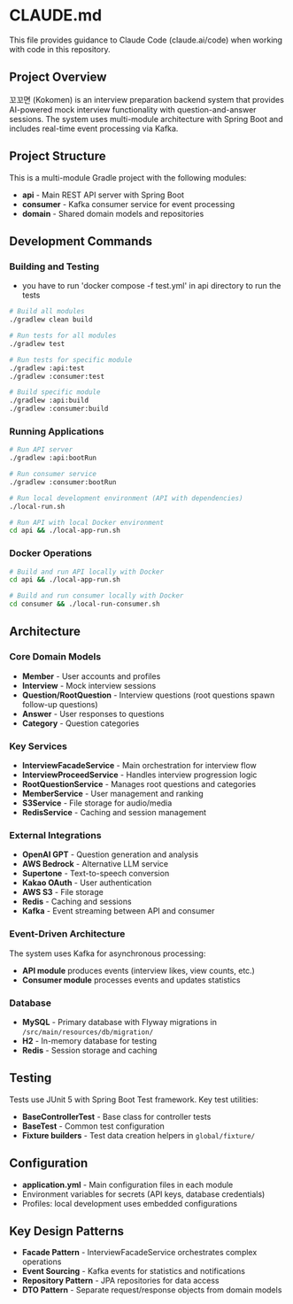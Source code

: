 # CLAUDE.md

This file provides guidance to Claude Code (claude.ai/code) when working with code in this repository.

## Project Overview

꼬꼬면 (Kokomen) is an interview preparation backend system that provides AI-powered mock interview functionality with
question-and-answer sessions. The system uses multi-module architecture with Spring Boot and includes real-time event
processing via Kafka.

## Project Structure

This is a multi-module Gradle project with the following modules:

- **api** - Main REST API server with Spring Boot
- **consumer** - Kafka consumer service for event processing
- **domain** - Shared domain models and repositories

## Development Commands

### Building and Testing

- you have to run 'docker compose -f test.yml' in api directory to run the tests

```bash
# Build all modules
./gradlew clean build

# Run tests for all modules
./gradlew test

# Run tests for specific module
./gradlew :api:test
./gradlew :consumer:test

# Build specific module
./gradlew :api:build
./gradlew :consumer:build
```

### Running Applications

```bash
# Run API server
./gradlew :api:bootRun

# Run consumer service
./gradlew :consumer:bootRun

# Run local development environment (API with dependencies)
./local-run.sh

# Run API with local Docker environment
cd api && ./local-app-run.sh
```

### Docker Operations

```bash
# Build and run API locally with Docker
cd api && ./local-app-run.sh

# Build and run consumer locally with Docker
cd consumer && ./local-run-consumer.sh
```

## Architecture

### Core Domain Models

- **Member** - User accounts and profiles
- **Interview** - Mock interview sessions
- **Question/RootQuestion** - Interview questions (root questions spawn follow-up questions)
- **Answer** - User responses to questions
- **Category** - Question categories

### Key Services

- **InterviewFacadeService** - Main orchestration for interview flow
- **InterviewProceedService** - Handles interview progression logic
- **RootQuestionService** - Manages root questions and categories
- **MemberService** - User management and ranking
- **S3Service** - File storage for audio/media
- **RedisService** - Caching and session management

### External Integrations

- **OpenAI GPT** - Question generation and analysis
- **AWS Bedrock** - Alternative LLM service
- **Supertone** - Text-to-speech conversion
- **Kakao OAuth** - User authentication
- **AWS S3** - File storage
- **Redis** - Caching and sessions
- **Kafka** - Event streaming between API and consumer

### Event-Driven Architecture

The system uses Kafka for asynchronous processing:

- **API module** produces events (interview likes, view counts, etc.)
- **Consumer module** processes events and updates statistics

### Database

- **MySQL** - Primary database with Flyway migrations in `/src/main/resources/db/migration/`
- **H2** - In-memory database for testing
- **Redis** - Session storage and caching

## Testing

Tests use JUnit 5 with Spring Boot Test framework. Key test utilities:

- **BaseControllerTest** - Base class for controller tests
- **BaseTest** - Common test configuration
- **Fixture builders** - Test data creation helpers in `global/fixture/`

## Configuration

- **application.yml** - Main configuration files in each module
- Environment variables for secrets (API keys, database credentials)
- Profiles: local development uses embedded configurations

## Key Design Patterns

- **Facade Pattern** - InterviewFacadeService orchestrates complex operations
- **Event Sourcing** - Kafka events for statistics and notifications
- **Repository Pattern** - JPA repositories for data access
- **DTO Pattern** - Separate request/response objects from domain models
